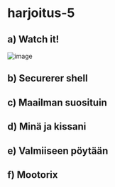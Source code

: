 # harjoitus-5



## a) Watch it!



![image](https://user-images.githubusercontent.com/93308960/144072969-2c7bf144-d69a-40d2-9cad-6a9de30e56f0.png)

## b) Securerer shell




## c) Maailman suosituin





## d) Minä ja kissani



## e) Valmiiseen pöytään




## f) Mootorix

